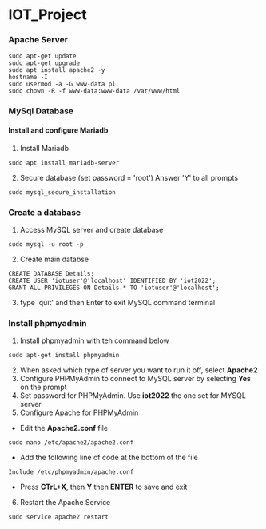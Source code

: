 # IOT_Project


### Apache Server
```
sudo apt-get update
sudo apt-get upgrade
sudo apt install apache2 -y
hostname -I
sudo usermod -a -G www-data pi
sudo chown -R -f www-data:www-data /var/www/html

```
### MySql Database
#### Install and configure Mariadb
1. Install Mariadb
```
sudo apt install mariadb-server
```
2. Secure database (set password = 'root') Answer 'Y' to all prompts
```
sudo mysql_secure_installation
```
### Create a database
1. Access MySQL server and create database
```
sudo mysql -u root -p
```
2. Create main databse
```
CREATE DATABASE Details;
CREATE USER 'iotuser'@'localhost' IDENTIFIED BY 'iot2022';
GRANT ALL PRIVILEGES ON Details.* TO 'iotuser'@'localhost';
```
3. type 'quit' and then Enter to exit MySQL command terminal 
### Install phpmyadmin
1. Install phpmyadmin with teh command below
```
sudo apt-get install phpmyadmin
```
2. When asked which type of server you want to run it off, select **Apache2**
3. Configure PHPMyAdmin to connect to MySQL server by selecting **Yes** on the prompt
4. Set password for PHPMyAdmin. Use **iot2022** the one set for MYSQL server
5. Configure Apache for PHPMyAdmin
* Edit the **Apache2.conf** file
```
sudo nano /etc/apache2/apache2.conf
```
* Add the following line of code at the bottom of the file
```
Include /etc/phpmyadmin/apache.conf
```
* Press **CTrL+X**, then **Y** then **ENTER** to save and exit
6. Restart the Apache Service
```
sudo service apache2 restart
```
